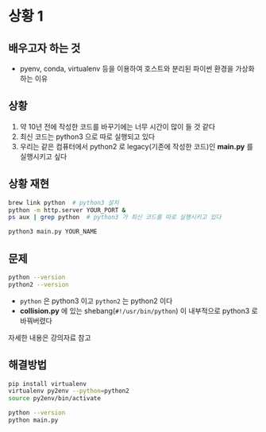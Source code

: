 # 상황 1

## 배우고자 하는 것

- pyenv, conda, virtualenv 등을 이용하여 호스트와 분리된 파이썬 환경을 가상화하는 이유

## 상황

1. 약 10년 전에 작성한 코드를 바꾸기에는 너무 시간이 많이 들 것 같다
2. 최신 코드는 python3 으로 따로 실행되고 있다
3. 우리는 같은 컴퓨터에서 python2 로 legacy(기존에 작성한 코드)인 **main.py** 를 실행시키고 싶다

## 상황 재현 

```bash
brew link python  # python3 설치
python -m http.server YOUR_PORT &
ps aux | grep python  # python3 가 최신 코드를 따로 실행시키고 있다

python3 main.py YOUR_NAME
```

## 문제

```bash
python --version
python2 --version
```

- `python` 은 python3 이고 `python2` 는 python2 이다
- **collision.py** 에 있는 shebang(`#!/usr/bin/python`) 이 내부적으로 python3 로 바꿔버렸다

자세한 내용은 강의자료 참고

## 해결방법

```bash
pip install virtualenv
virtualenv py2env --python=python2
source py2env/bin/activate

python --version
python main.py
```
